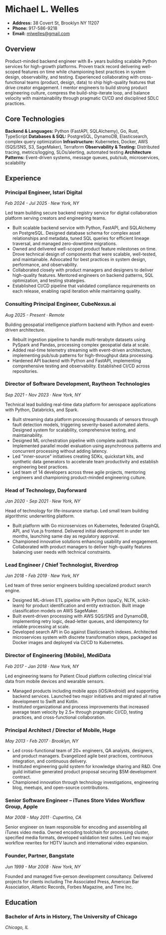 # Michael L. Welles
- **Address:** 38 Covert St, Brooklyn NY 11207
- **Phone:** 917-586-9218
- **Email:** mlwelles@gmail.com

## Overview

Product-minded backend engineer with 8+ years building scalable Python services for high-growth platforms. Proven track record delivering well-scoped features on time while championing best practices in system design, observability, and testing. Experienced collaborating with cross-functional teams (product, design, data) to ship high-quality features that drive creator engagement. I mentor engineers to build strong product engineering culture, compress the build-ship-iterate loop, and balance velocity with maintainability through pragmatic CI/CD and disciplined SDLC practices.

## Core Technologies

**Backend & Languages:** Python (FastAPI, SQLAlchemy), Go, Rust, TypeScript
**Databases & SQL:** PostgreSQL, DynamoDB, Elasticsearch, complex query optimization
**Infrastructure:** Kubernetes, Docker, AWS (SQS/SNS, S3, SageMaker), Terraform
**Observability & Testing:** Distributed tracing, metrics/logging, SLOs/alerting, automated testing
**Architecture Patterns:** Event-driven systems, message queues, pub/sub, microservices, scalability

## Experience

### Principal Engineer, Istari Digital
*Feb 2024 - Jul 2025 · New York, NY*

Led team building secure backend registry service for digital collaboration platform serving creators and engineering teams.

- Built scalable backend service with Python, FastAPI, and SQLAlchemy on PostgreSQL. Designed database schema for complex asset relationships and metadata, tuned SQL queries for efficient lineage traversal, and managed zero-downtime migrations.
- Owned and delivered well-scoped product feature milestones on time. Drove technical design of components that were scalable, well-tested, and maintainable. Advocated for best practices in system design, performance, and observability.
- Collaborated closely with product managers and designers to deliver high-quality features. Mentored engineers on backend patterns, SQL optimization, and testing strategies.
- Established CI/CD pipeline that validated compliance requirements on each release, enabling rapid iteration while maintaining quality.

### Consulting Principal Engineer, CubeNexus.ai
*Aug 2025 - Present · Remote*

Building geospatial intelligence platform backend with Python and event-driven architecture.

- Rebuilt ingestion pipeline to handle multi-terabyte datasets using PySpark and Pandas, processing complex geospatial data at scale.
- Added real-time telemetry streaming with event-driven architecture, implementing pub/sub patterns for high-throughput data processing.
- Hardened API backend with Python and FastAPI, implementing comprehensive testing and observability. Established CI/CD across repositories.

### Director of Software Development, Raytheon Technologies
*Sep 2021 - Nov 2023 · New York, NY*

Technical lead building real-time data platform for aerospace applications with Python, Databricks, and Spark.

- Built streaming data platform processing thousands of sensors through fault detection models, triggering severity-based automated alerts. Designed system for scalability, comprehensive testing, and maintainability.
- Designed ML orchestration pipeline with complete audit trails. Implemented parallel model evaluation using asynchronous patterns and concurrent processing without adding latency.
- Led "inner-source" initiatives creating SDKs, quickstart kits, and synthetic data generators to accelerate team productivity and establish engineering best practices.
- Led team of 14 developers across three agile projects, mentoring engineers and championing product-minded engineering culture.

### Head of Technology, Dayforward
*Jan 2020 - Sep 2021 · New York, NY*

Head of technology for life-insurance startup. Led small team building algorithmic underwriting platform.

- Built platform with Go microservices on Kubernetes, federated GraphQL API, and Vue.js frontend. Delivered initial development in under ten months, launching same day as regulatory approval.
- Championed innovative solutions enhancing usability and engagement. Collaborated with product managers to deliver high-quality features balancing user needs with technical constraints.

### Lead Engineer / Chief Technologist, Riverdrop
*Jan 2018 - Feb 2019 · New York, NY*

Led team of three senior engineers building specialized product search engine.

- Designed ML-driven ETL pipeline with Python (spaCy, NLTK, scikit-learn) for product identification and entity extraction. Built image classification models on AWS SageMaker.
- Built event-driven processing with AWS SQS/SNS and DynamoDB, implementing retry logic, dead-letter queues, and idempotency for reliable processing at scale.
- Developed search API in Go against Elasticsearch indexes. Architected microservices system with discrete transformation steps, packaged as Docker images and deployed via CI/CD to Kubernetes.

### Director of Engineering (Mobile), MediData
*Feb 2017 - Jan 2018 · New York, NY*

Led engineering teams for Patient Cloud platform collecting clinical trial data from mobile devices and wearable sensors.

- Managed products including mobile apps (iOS/Android) and supporting backend services. Launched two major initiatives and migrated all native development to Swift and Kotlin.
- Instituted organizational and process improvements that increased average team velocity by 2.5× through pragmatic CI/CD, testing practices, and cross-functional collaboration.

### Principal Architect / Director of Mobile, Huge
*May 2013 - Feb 2017 · Brooklyn, NY*

- Led cross-functional team of 20+ engineers, QA analysts, designers, and product managers. Evangelized agile best practices, continuous integration, and continuous delivery.
- Instituted engineering guild system for knowledge sharing and R&D. One guild initiative generated product proposal securing $5M development contract.
- Championed innovation through technology investigations, engineering blog, meetups, and open-source contributions.

### Senior Software Engineer – iTunes Store Video Workflow Group, Apple
*Mar 2008 - May 2011 · Cupertino, CA*

Senior engineer on team responsible for encoding and assembling all iTunes video media. Owned encoding toolchain for processing cluster, specified media formats, developed validation test suites. Led two major workflow rewrites for HDTV launch and international video expansion.

### Founder, Partner, Bangstate
*Jun 1999 - Mar 2008 · New York, NY*

Founded and managed five-person development consultancy. Delivered projects for clients including The Associated Press, American Bar Association, Atlantic Records, Forbes Magazine, and Time Inc.

## Education

### Bachelor of Arts in History, The University of Chicago
*Chicago, IL*
